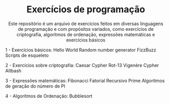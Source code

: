 <h1 align="center"> Exercícios de programação </h1>
<p align="center">Este repositório é um arquivo de exercícios feitos em diversas linguagens de programação e com propósitos variados, como exercícios de criptografia, algoritmos de ordenação, expressões matemáticas e exercícios básicos </p>

1 - Exercícios básicos:
Hello World
Random number generator
FizzBuzz
Scripts de esqueleto

2 - Exercícios sobre criptografia:
Caesar Cypher
Rot-13
Vigenère Cypher
Altbash

3 - Expressões matemáticas:
Fibonacci
Fatorial Recursivo
Prime
Algoritmos de geração do número de PI

4 - Algoritmos de Ordenação:
Bubblesort
